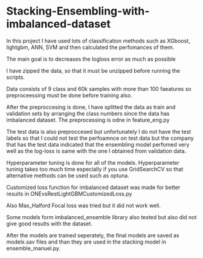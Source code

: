# Stacking-Ensembling-with-imbalanced-dataset


In this project I have used lots of classification methods such as XGboost, lightgbm, ANN, SVM and then calculated the perfomances of them. 

The main goal is to decreases the logloss error as much as possible 

I have zipped the data, so that it must be unzipped before running the scripts. 


Data consists of 9 class and 60k samples with more than 100 faeatures so preproceessing must be done before training also. 

After the preproccesing is done, I have splitted the data as train and validation sets by arranging the class numbers since the data has imbalanced dataset. The preprocessing is odne in feature_eng.py

The test data is also preproccesed but unfortunately I do not have the test labels so that I could not test the perfoamnce on test data but the company that has the test data indicated that the ensembling model perfomed very well as the log-loss is same with the one I obtained from validation data. 

Hyperparameter tuning is done for all of the models. Hyperparameter tuninig takes too much time especially if you use GridSearchCV so that alternative methods can be used such as optuna. 

Customized loss function for imbalanced dataset was made for better results in ONEvsRestLightGBMCustomizedLoss.py

Also Max_Halford Focal loss was tried but it did not work well. 


Some models form imbalanced_ensemble library also tested but also did not give good results with the dataset. 

After the models are trained seperately, the final models are saved as modelx.sav files and than they are used in the stacking model in ensemble_manuel.py.
